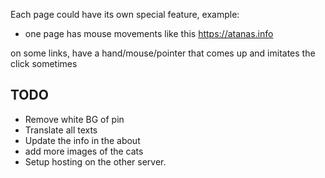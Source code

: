 Each page could have its own special feature, example:

- one page has mouse movements like this https://atanas.info

on some links, have a hand/mouse/pointer that comes up and imitates the click sometimes

## TODO

- Remove white BG of pin
- Translate all texts
- Update the info in the about
- add more images of the cats
- Setup hosting on the other server.
